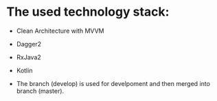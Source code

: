 # The used technology stack:
- Clean Architecture with MVVM
- Dagger2
- RxJava2
- Kotlin


- The branch (develop) is used for develpoment and then merged into branch (master).
